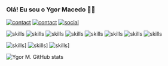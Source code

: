 
### Olá! Eu sou o Ygor Macedo 🤙🏻

[![contact](https://img.shields.io/badge/Gmail-D14836?style=for-the-badge&logo=gmail&logoColor=white)](ygormacedo44@gmail.com)
[![contact](https://img.shields.io/badge/WhatsApp-25D366?style=for-the-badge&logo=whatsapp&logoColor=white)](5511947578682)
[![social](https://img.shields.io/badge/LinkedIn-0077B5?style=for-the-badge&logo=linkedin&logoColor=white)](https://www.linkedin.com/in/ygormaced/)

![skills](https://img.shields.io/badge/Java-ED8B00?style=for-the-badge&logo=openjdk&logoColor=white)
![skills](https://img.shields.io/badge/Kotlin-0095D5?&style=for-the-badge&logo=kotlin&logoColor=white)
![skills](https://img.shields.io/badge/React_Native-20232A?style=for-the-badge&logo=react&logoColor=61DAFB)
![skills](https://img.shields.io/badge/Bootstrap-563D7C?style=for-the-badge&logo=bootstrap&logoColor=white)
![skills](https://img.shields.io/badge/MySQL-00000F?style=for-the-badge&logo=mysql&logoColor=white)
![skills](https://img.shields.io/badge/SQLite-07405E?style=for-the-badge&logo=sqlite&logoColor=white)
![skills](https://img.shields.io/badge/Heroku-430098?style=for-the-badge&logo=heroku&logoColor=white)
![skills](https://img.shields.io/badge/React-20232A?style=for-the-badge&logo=react&logoColor=61DAFB)

![skills](https://img.shields.io/badge/JavaScript-F7DF1E?style=for-the-badge&logo=javascript&logoColor=black)]
![skills](https://img.shields.io/badge/CSS-239120?&style=for-the-badge&logo=css3&logoColor=white)]
![skills](https://img.shields.io/badge/Python-3776AB?style=for-the-badge&logo=python&logoColor=white)]

![Ygor M. GitHub stats](https://github-readme-stats.vercel.app/api?username=ygormacedo&show_icons=true&theme=radical)
